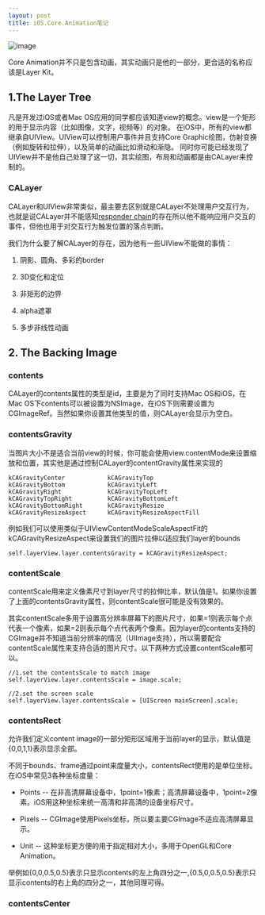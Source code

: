 ```yaml
---
layout: post
title: iOS.Core.Animation笔记
---
```


![image](/AllenChiangBlog/public/upload/2014-05-04-cover_of_iOS.Core.Animation.png)

Core Animation并不只是包含动画，其实动画只是他的一部分，更合适的名称应该是Layer Kit。

## 1.The Layer Tree

凡是开发过iOS或者Mac OS应用的同学都应该知道view的概念。view是一个矩形的用于显示内容（比如图像，文字，视频等）的对象。
在iOS中，所有的view都继承自UIView。UIView可以控制用户事件并且支持Core Graphic绘图，仿射变换（例如旋转和拉伸），以及简单的动画比如滑动和渐隐。
同时你可能已经发现了UIView并不是他自己处理了这一切，其实绘图，布局和动画都是由CALayer来控制的。

### CALayer

CALayer和UIView非常类似，最主要去区别就是CALayer不处理用户交互行为，也就是说CALayer并不能感知[responder chain](https://developer.apple.com/library/iOs/documentation/EventHandling/Conceptual/EventHandlingiPhoneOS/event_delivery_responder_chain/event_delivery_responder_chain.html)的存在所以他不能响应用户交互的事件，但他也用于对交互行为触发位置的落点判断。

我们为什么要了解CALayer的存在，因为他有一些UIView不能做的事情：

1. 阴影、圆角、多彩的border

2. 3D变化和定位

3. 非矩形的边界

4. alpha遮罩

5. 多步非线性动画

## 2. The Backing Image

### contents

CALayer的contents属性的类型是id，主要是为了同时支持Mac OS和iOS，在Mac OS下contents可以被设置为NSImage，在iOS下则需要设置为CGImageRef。当然如果你设置其他类型的值，则CALayer会显示为空白。

### contentsGravity

当图片大小不是适合当前view的时候，你可能会使用view.contentMode来设置缩放和位置，其实他是通过控制CALayer的contentGravity属性来实现的

	kCAGravityCenter 			kCAGravityTop
	kCAGravityBottom 			kCAGravityLeft
	kCAGravityRight 			kCAGravityTopLeft
	kCAGravityTopRight 			kCAGravityBottomLeft
	kCAGravityBottomRight 		kCAGravityResize 
	kCAGravityResizeAspect 		kCAGravityResizeAspectFill

例如我们可以使用类似于UIViewContentModeScaleAspectFit的kCAGravityResizeAspect来设置我们的图片拉伸以适应我们layer的bounds
	self.layerView.layer.contentsGravity = kCAGravityResizeAspect;
### contentScale
contentScale用来定义像素尺寸到layer尺寸的拉伸比率，默认值是1。如果你设置了上面的contentsGravity属性，则contentScale很可能是没有效果的。
其实contentScale多用于设置高分辨率屏幕下的图片尺寸，如果=1则表示每个点代表一个像素，如果=2则表示每个点代表两个像素。因为layer的contents支持的CGImage并不知道当前分辨率的情况（UIImage支持），所以需要配合contentScale属性来支持合适的图片尺寸。以下两种方式设置contentScale都可以。
	//1.set the contentsScale to match image	self.layerView.layer.contentsScale = image.scale;

	//2.set the screen scale 	self.layerView.layer.contentsScale = [UIScreen mainScreen].scale;
### contentsRect
允许我们定义content image的一部分矩形区域用于当前layer的显示，默认值是{0,0,1,1}表示显示全部。
不同于bounds、frame通过point来度量大小，contentsRect使用的是单位坐标。在iOS中常见3各种坐标度量：

* Points -- 在非高清屏幕设备中，1point=1像素；高清屏幕设备中，1point=2像素。iOS用这种坐标来统一高清和非高清的设备坐标尺寸。

* Pixels -- CGImage使用Pixels坐标，所以要主要CGImage不适应高清屏幕显示。


* Unit -- 这种坐标更方便的用于指定相对大小，多用于OpenGL和Core Animation。


举例如{0,0,0.5,0.5}表示只显示contents的左上角四分之一,{0.5,0,0.5,0.5}表示只显示contents的右上角的四分之一，其他同理可得。

### contentsCenter

